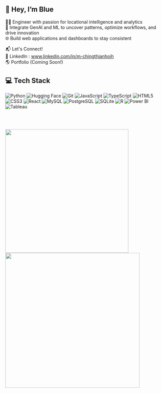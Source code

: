 ## 👋 Hey, I’m Blue
👨‍💻 Engineer with passion for locational intelligence and analytics <br>
🤖 Integrate GenAI and ML to uncover patterns, optimize workflows, and drive innovation<br>
🌐 Build web applications and dashboards to stay consistent <br>

📬 Let's Connect!<br>
🔗 LinkedIn : www.linkedin.com/in/m-chingthianhoih<br>
🌎 Portfolio (Coming Soon!)<br>

## 💻 Tech Stack

![Python](https://img.shields.io/badge/Python-3776AB?style=for-the-badge&logo=python&logoColor=white)
![Hugging Face](https://img.shields.io/badge/HuggingFace-FFD21E?style=for-the-badge&logo=huggingface&logoColor=black)
![Git](https://img.shields.io/badge/Git-F05032?style=for-the-badge&logo=git&logoColor=white)
![JavaScript](https://img.shields.io/badge/JavaScript-F7DF1E?style=for-the-badge&logo=javascript&logoColor=black)
![TypeScript](https://img.shields.io/badge/TypeScript-007ACC?style=for-the-badge&logo=typescript&logoColor=white)
![HTML5](https://img.shields.io/badge/HTML5-E34F26?style=for-the-badge&logo=html5&logoColor=white)
![CSS3](https://img.shields.io/badge/CSS3-1572B6?style=for-the-badge&logo=css3&logoColor=white)
![React](https://img.shields.io/badge/React-20232A?style=for-the-badge&logo=react&logoColor=61DAFB)
![MySQL](https://img.shields.io/badge/MySQL-4479A1?style=for-the-badge&logo=mysql&logoColor=white)
![PostgreSQL](https://img.shields.io/badge/PostgreSQL-336791?style=for-the-badge&logo=postgresql&logoColor=white)
![SQLite](https://img.shields.io/badge/SQLite-003B57?style=for-the-badge&logo=sqlite&logoColor=white)
![R](https://img.shields.io/badge/R-276DC3?style=for-the-badge&logo=r&logoColor=white)
![Power BI](https://img.shields.io/badge/Power%20BI-F2C811?style=for-the-badge&logo=powerbi&logoColor=black)
![Tableau](https://img.shields.io/badge/Tableau-00A6D6?style=for-the-badge&logo=tableau&logoColor=white)

<br>
<br>
<p align="justify">
  <img src="https://github-readme-stats.vercel.app/api?username=breathe-blue&theme=react&hide_border=true&include_all_commits=false&count_private=false" width="385"/>    
  <img src="https://github-readme-streak-stats-eight.vercel.app/?user=breathe-blue&theme=react&hide_border=true" width="420" />
</p>





